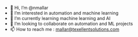 - 👋 Hi, I’m @nmallar
- 👀 I’m interested in automation and machine learning
- 🌱 I’m currently learning machine learning and AI
- 💞️ I’m looking to collaborate on automation and ML projects
- 📫 How to reach me : mallar@texellentsolutions.com

<!---
nmallar/nmallar is a ✨ special ✨ repository because its `README.md` (this file) appears on your GitHub profile.
You can click the Preview link to take a look at your changes.
--->
